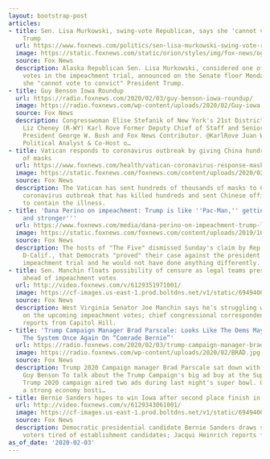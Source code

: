 ```yaml
---
layout: bootstrap-post
articles:
- title: Sen. Lisa Murkowski, swing-vote Republican, says she 'cannot vote to convict'
    Trump
  url: https://www.foxnews.com/politics/sen-lisa-murkowski-swing-vote-republican-says-she-cannot-vote-to-convict-trump
  image: https://static.foxnews.com/static/orion/styles/img/fox-news/og/og-fox-news.png
  source: Fox News
  description: Alaska Republican Sen. Lisa Murkowski, considered one of the swing
    votes in the impeachment trial, announced on the Senate floor Monday night that
    she "cannot vote to convict" President Trump.
- title: Guy Benson Iowa Roundup
  url: https://radio.foxnews.com/2020/02/03/guy-benson-iowa-roundup/
  image: https://radio.foxnews.com/wp-content/uploads/2020/02/Guy-iowa.jpg
  source: Fox News
  description: Congresswoman Elise Stefanik of New York's 21st District Congresswoman
    Liz Cheney (R-WY) Karl Rove Former Deputy Chief of Staff and Senior Advisor to
    President George W. Bush and Fox News Contributor. @KarlRove Juan Williams, FNC
    Political Analyst & Co-Host o…
- title: Vatican responds to coronavirus outbreak by giving China hundreds of thousands
    of masks
  url: https://www.foxnews.com/health/vatican-coronavirus-response-masks
  image: https://static.foxnews.com/foxnews.com/content/uploads/2020/02/AP20034140118001.jpg
  source: Fox News
  description: The Vatican has sent hundreds of thousands of masks to China amid the
    coronavirus outbreak that has killed hundreds and sent Chinese officials scrambling
    to contain the illness.
- title: 'Dana Perino on impeachment: Trump is like ''Pac-Man,'' getting ''bigger
    and stronger'''
  url: https://www.foxnews.com/media/dana-perino-on-impeachment-trump-like-pac-man-getting-bigger-and-stronger
  image: https://static.foxnews.com/foxnews.com/content/uploads/2019/10/DANA-CROP.jpg
  source: Fox News
  description: The hosts of "The Five" dismissed Sunday's claim by Rep. Adam Schiff,
    D-Calif., that Democrats "proved" their case against the president in the Senate
    impeachment trial and he would not have done anything differently.
- title: Sen. Manchin floats possibility of censure as legal teams present final arguments
    ahead of impeachment votes
  url: http://video.foxnews.com/v/6129351971001/
  image: https://cf-images.us-east-1.prod.boltdns.net/v1/static/694940094001/cb78a226-e24b-47c8-94f0-6316643edaf4/11de0614-02db-45fb-875e-af03d32bc1c5/1280x720/match/image.jpg
  source: Fox News
  description: West Virginia Senator Joe Manchin says he's struggling with his decision
    on the upcoming impeachment votes; chief congressional correspondent Mike Emanuel
    reports from Capitol Hill.
- title: 'Trump Campaign Manager Brad Parscale: Looks Like The Dems May Be Rigging
    The System Once Again On “Comrade Bernie”'
  url: https://radio.foxnews.com/2020/02/03/trump-campaign-manager-brad-parscale-looks-like-the-dems-may-be-rigging-the-system-once-again-on-comrade-bernie/
  image: https://radio.foxnews.com/wp-content/uploads/2020/02/BRAD.jpg
  source: Fox News
  description: Trump 2020 Campaign manager Brad Parscale sat down with Fox News Radio's
    Guy Benson To talk about the Trump Campaign's big ad buy at the Super Bowl. The
    Trump 2020 campaign aired two ads during last night's super bowl. One ad projecting
    a strong economy bosti…
- title: Bernie Sanders hopes to win Iowa after second place finish in 2016
  url: http://video.foxnews.com/v/6129343061001/
  image: https://cf-images.us-east-1.prod.boltdns.net/v1/static/694940094001/5dc0a509-aec1-4c3f-9cb3-34ef61165a41/3fc2f34d-8e17-41e2-8f4c-f5563615635c/1280x720/match/image.jpg
  source: Fox News
  description: Democratic presidential candidate Bernie Sanders draws support from
    voters tired of establishment candidates; Jacqui Heinrich reports from Des Moines.
as_of_date: '2020-02-03'
---
```


